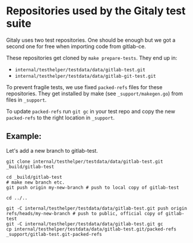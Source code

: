 # Repositories used by the Gitaly test suite

Gitaly uses two test repositories. One should be enough but we got a
second one for free when importing code from gitlab-ce.

These repositories get cloned by `make prepare-tests`. They end up in:

-   `internal/testhelper/testdata/data/gitlab-test.git`
-   `internal/testhelper/testdata/data/gitlab-git-test.git`

To prevent fragile tests, we use fixed `packed-refs` files for these
repositories. They get installed by make (see `_support/makegen.go`)
from files in `_support`.

To update `packed-refs` run `git gc` in your test repo and copy the new
`packed-refs` to the right location in `_support`.

## Example:

Let's add a new branch to gitlab-test.

```
git clone internal/testhelper/testdata/data/gitlab-test.git _build/gitlab-test

cd _build/gitlab-test
# make new branch etc.
git push origin my-new-branch # push to local copy of gitlab-test

cd ../..

git -C internal/testhelper/testdata/data/gitlab-test.git push origin refs/heads/my-new-branch # push to public, official copy of gitlab-test
git -C internal/testhelper/testdata/data/gitlab-test.git gc
cp internal/testhelper/testdata/data/gitlab-test.git/packed-refs _support/gitlab-test.git-packed-refs
```
